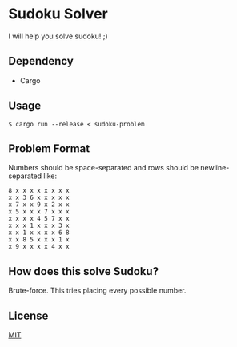 # Sudoku Solver

I will help you solve sudoku! ;)

## Dependency

- Cargo

## Usage

```
$ cargo run --release < sudoku-problem
```

## Problem Format

Numbers should be space-separated and rows should be newline-separated like:

```
8 x x x x x x x x
x x 3 6 x x x x x
x 7 x x 9 x 2 x x
x 5 x x x 7 x x x
x x x x 4 5 7 x x
x x x 1 x x x 3 x
x x 1 x x x x 6 8
x x 8 5 x x x 1 x
x 9 x x x x 4 x x
```

## How does this solve Sudoku?

Brute-force. This tries placing every possible number.

## License

[MIT](LICENSE)
